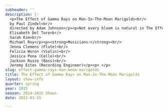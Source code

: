 ```yaml
---
subheader: ''
description: |-
  <p>The Effect of Gamma Rays on Man-In-The-Moon Marigolds<br/>
  by Paul Zindel<br/>
  directed by Adam Johnson</p><p>Not every bloom is natural in The Effect of Gamma Rays on Man-In-The-Moon Marigolds by Paul Zindel and directed by Adam Johnson. Young Tillie nurses a science experiment to life in the shadows cast by her abusive mother and erratic sister. Self-loathing and bitterness make for bad soil, but Tillie is determined to clear a space for herself. As each woman tries to control their variables, hope hardly enters into the equation. But even in the darkest moments, there's always a little light.</p><p><strong>Shubhra Murarka</strong> (Tillie) is a third-year in the College studying English and Physics. She is really excited to be acting in her first mainstage UT production. She has previously worked on <em>New Work Week</em> (actor), <em>Midsummers Night Dream</em> (Assistant Props Designer), and the <em>Avalu</em> Apsara show (Props Designer).</p><p><strong>Eloise Hyman</strong> (Ruth) is a second-year Jewish Studies major. Previous UT credits: Venticello 2 (<em>Amadeus</em>), Nell (<em>Endgame)</em>, Hippolyta/Peaseblossom (<em>A Midsummer Night's Dream</em> -Dean's Men), Candy Cotton (<em>Barely There</em>, musical theater workshop).</p><p><strong>Xan Belzley</strong> (Beatrice) is a fourth-year English major in the College. Her acting credits include <em>Twelfth Night</em> and <em>Cymbeline</em> with the Dean's Men and <em>Fifth Planet, The Clean House, Alices: Adventures in Wonderland</em>, and <em>Boston Marriage</em> with University Theater. Her previous show credits as a stage manager include<em> Closer</em> and <em>This is Our Youth</em> with University Theater and <em>Orestes at Delphi</em> and <em>Twain's World</em> with First Floor Theater. She also assistant stage managed <em>reWilding Genius</em> with TAPS and The New Colony. </p><p><strong>Emma Glass</strong> (Janice/Nanny) is second-year Political Science major. Emma has acted in UT's <em>A Crack Up at the Race Riots</em> and <em>Where the Wild Things Are</em>. Emma is also involved with the Classical Entertainment Society and UBallet. This is her first UT main-stage production.</p> <p><strong>Adam Johnson</strong> (Director) is a second-year in the College. Previously with UT, he has acted in <em>Grey Gardens</em>, <em>A Little Star Quality</em>, <em>Amadeus</em>, and <em>Theater[24]</em>. On the production side, he has worked on <em>Godspell</em> (Assistant Director), <em>Cabaret</em> (Keyboard), <em>Macbeth</em> (Dramatrug), <em>Talk to Me Like the Rain and Let Me Listen...</em> (Director), and previously liaised several shows as a member of UT Committee.</p><p><strong>Claire Haupt</strong> (Production Manager) is a second-year Theater and Performance Studies major. She has assistant production managed UT shows including <em>Hedda Gabler</em> and <em>Godspell</em> and production managed UT shows including <em>Cabaret</em> and <em>Closer</em>. This summer she will be interning in production management with Steppenwolf Theatre Company in Chicago. She would like to thank her family for their never ending love and support.</p><p><strong>Natalie Wagner</strong> (Stage Manager) is a second-year who plans to double major in Law, Letters, and Society and TAPS. She primarily works as a stage manager: she was the Assistant Stage Manager for four UT mainstages, including <em>Buried in Bughouse Square</em>, and the Stage Manager for Fall 2014's production of <em>Endgame</em>. She also directed a workshop during Winter 2015 and was the props master for <em>Amadeus</em>. Additionally, she is a Curator for the quarterly <em>Theater[24]</em> festival and serves as Treasurer on UT's Student Committee.</p><p><strong>Alexandra Garfinkle</strong> (Dramaturg) is a fourth-year TAPS major. She has trained at Black Box Acting Studio, served on Committee and has garnered nearly twenty credits as a designer, dramaturg, and director. Previously, she has worked as an assistant director for <em>A Christmas Carol</em> at the Goodman Theatre, directed UT's winter production of <em>Amadeus</em>, and wrote/directed <em>A Sane Man</em>, a performance piece centered on the 1961 trial of Adolf Eichmann. She will be working in the casting office at Northlight Theatre upon graduation.</p><p><strong>Marisa Allison</strong> (Set Designer) is a fourth-year Theater and Performance Studies major. She has done design work in costumes, props, and scenery. Her UT/TAPS credits in design include <em>Credeaux Canvas</em>, <em>Lysistrata</em>, <em>Grey Gardens</em>, <em>Macbeth</em>, <em>Before the Window</em>, <em>A Streetcar Named Desire</em> (assistant), and <em>Through the Window</em>. She also costume designed <em>The Antitheatrical Prejudice</em> for Rhinofest 2015 and Manual Cinema's <em>Mementos Mori</em>. Marisa is pursuing a career in theater design post-graduation. This is her first mainstage set design project.</p><p><strong>Itzel Blancas </strong>(Costume Designer) is a second-year Comparative Literature and TAPS double major. With UT she has previously worked on <em>Amadeus</em> (Costume Designer), <em>Macbeth</em>, <em>Godspell</em>, <em>Hedda Gabler</em> (Assistant Costume Designer), <em>This is How it Goes</em> (Wardrobe), The Dean's Men production of <em>Much Ado About Nothing</em> (Assistant Director), and <em>What A Wild Party</em> (Fall 2014 Weekend of Workshops, Director). She is also a curator for <em>Theater[24]</em>!</p> <p><strong>Jacob Mulcahy</strong> (Master Carpenter) is a fourth-year Math major in the College. This is his ninth production at the University of Chicago, having previously worked as a set designer or master carpenter for <em>This Is Our Youth</em>, <em>The Merchant of Venice</em>, <em>Hedda Gabler</em>, <em>Godspell</em>, <em>Sleuth</em>, <em>Endgame</em>, and <em>Cowboy Mouth</em>. He was also a stagehand for the Dean’s Men production of <em>Henry VI</em>, and took part in numerous shows at his high school in St. Louis, MO.</p><p><strong>Sarah Kim</strong> (Props Designer) is a second-year EALC and TAPS double major. She has worked on six UT shows in the past, the most recent as director (<em>Wild Thing</em>, A Weekend of Workshops Fall 2014) and Props Designer (<em>Cowboy Mouth</em>). This quarter, she also worked on <em>Rumors</em> as the Props Designer as well and directed <em>Freudzen</em> for Attori Senza Paura. Non-UT credits include assistant director (<em>The Antitheatrical Prejudice</em>).</p><p><strong>Éamon Boylan</strong> (Composer) is a TAPS major who has previously composed original music for <em>The Glass Menagerie</em>, <em>Hotel Cassiopeia</em>, and several short films. Primarily a director, his work includes <em>Through the Window</em>, <em>Macbeth</em>, <em>Before the Window</em>, <em>Grey Gardens</em>, <em>The Glass Menagerie</em>, <em>This Property is Condemned</em>, and <em>The Taming of the Shrew Project</em>. Also with University Theater he has performed, written, and designed for mainstage productions as well as co-curating the quarterly <em>Theater[24]</em> festival. He has proudly worked for both Logan and TAPS, currently serving as Front of House Manager for north campus events.</p><p><strong>Luke Duroc-Danner</strong> (Music Director) is a third-year Music major and History minor. With UT, he has previously worked on <em>Amadeus</em>,<em> A Little Star Quality</em>,<em> Clean House</em>,<em> The Drowsy Chaperone</em>, and <em>Glass Menagerie</em>. </p><p><strong>Noah Baskes</strong> (Lighting Designer) is a second-year studying Physics.</p><p><strong>Maya Festinger</strong> (Sound Designer) is a fourth-year in the College.</p><p><strong>Josef Klafka</strong> (Assistant Director) is a first-year in the College. He has previously worked on <em>Macbeth </em>and <em>Amadeus</em>.</p><p><strong>Ramon Valladarez</strong> (Assistant Production Manager) is a second-year in the College.</p><p><strong>Molly Becker</strong> (Assistant Production Manager) is a second-year. Previous credits include assistant production manager for <em>Cabaret</em> and <em>Closer</em>.</p> <p><strong>Charlie Lovejoy</strong> (Assistant Stage Manager) is a first-year prospective English Literature and Linguistics double-major. In UT, Charlie has been a designer for <em>Theatre[24]</em>, Stagehand and Assistant Props Designer for <em>Closer</em>, and Assistant Stage Manager for <em>Amadeus</em>. Before coming to college, Charlie was involved in various productions through community and school theatre, and has accumulated twelve credits as a stage manager and over thirty as an assistant stage manager, props designer, and actor.</p> <p><strong>Alice Sheehan</strong> (Assistant Set Designer)is a first-year in the College studying History, she previously was the Assistant Lighting Designer on <em>Endgame</em> and the Lighting Designer on <em>Amadeus</em>.</p><p><strong>Ella Toulouse</strong> (Assistant Set Designer) is a first-year Philosophy and History double-major in the College.</p><p><strong>Peyton Walker</strong> (Assistant Costume Designer) is a first-year. She intends to major in Visual Arts and is still pondering an additional major or minor. Her previous experience in UT includes the role of Kate in her head designer's workshop <em>What a Wild Party</em>, Katherina Cavalieri in <em>Amadeus</em>, and is currently <em>Love’s Labors Lost</em> as Katherine. </p><p><strong>Hanna Stenersen</strong> (Assistant Costume Designer) is a first-year in the College. Her previous experience in UT includes Hair/Quick Changes for <em>Amadeus.</em></p><p><strong>Josephine Geczy</strong> (Assistant Props Designer) is a first-year History of Art and Visual Arts double major. She worked on costumes for the production of <em>Closer </em>last fall.</p><p><strong>Christian-Nicholas Castro Romero</strong> (Assistant Props Designer) is a first year, prospective Psychology and TAPS major. High school productions he has worked on include <em>Little Shop of Horrors, Antigone, FAME, Guys &amp; Dolls, Our Town</em> and <em>Persephone</em>. He served as Stage Manager, Light and Sound Operator, Stage Hand and Actor (Nicely-Nicely Johnson). UT and other theater group credits include<em> Macbeth </em>(Sound Assistant), <em>Cowboy Mouth</em> (Sound Assistant), CES's <em>Frankenstein </em>(Sound Assistant), Logan's <em>Puppet Festive: The Temp</em> (Light Assistant), Dean's Men's <em>Love's Labour's Lost</em> (Light Assistant), Commedia’s <em>Freudzen</em> (Sound Designer), and CES's <em>Haunted House</em>.</p><p><strong>Adrian Geilen</strong> (Assistant Props Designer) is a first-year Economics and Geophysical Sciences major. This is the second UT show he has worked on. Previous credits include Assistant Stage Manager for <em>Cowboy Mouth</em>.</p> <p><strong>Coriander Mayer </strong>(Assistant Lighting Designer) is a first-year in the College majoring in TAPS and Computer Science. Since fall, Cori has worked on lighting for various UT productions, acted in Weekend of Workshops, and designed, acted, and directed for <em>Theater[24]</em>, as well as improvising at Annoyance Theater.</p><p><strong>Stephanie Slavin-Ruffing</strong> (Assistant Sound Designer) is a first-year in the College.</p><p><strong>Electricians:</strong><br/>
  Elisabeth Del Toro<br/>
  Sarah Kim<br/>
  Michael Roy</p><p><strong>Musicians:</strong><br/>
  Jenna Clemens (Flute)<br/>
  Felicia Woron (Violin)<br/>
  Jessica Pena (Cello)<br/>
  Jackson Ruzzo (Bass)<br/>
  Jeremy Estes (Recording Engineer)</p><p> </p>
slug: effect-gamma-rays-man-moon-marigolds
title: The Effect of Gamma Rays on Man-In-The-Moon Marigolds
layout: show-info
quarter: spring
year: 2015
season: 2014-2015 Shows
date: 2021-01-15

---
```

